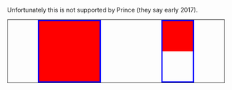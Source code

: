 

<style type="text/css">
    div#one {
  display: flex;
  justify-content: space-around;
  border: solid 1px;
}

.image {
  display: inline-block;
  width: 10em;
  height: 10em;
  background-color: red;
}

#image2 {
  width: 5em;
  height: 5em;
}

div div {
  border: 3px solid blue;
  display: cell;
  vertical-align: middle;
}

</style>
  
Unfortunately this is not supported by Prince (they say early 2017).

<div id="one">
  <div><span class="image" id="image1"></span></div>
  <div><span class="image" id="image2"></span></div>
</div>

  